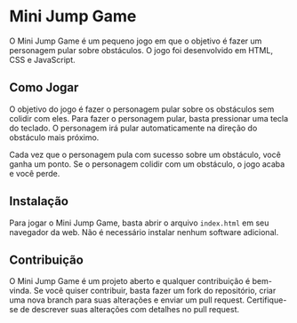 # Mini Jump Game

O Mini Jump Game é um pequeno jogo em que o objetivo é fazer um personagem pular sobre obstáculos. O jogo foi desenvolvido em HTML, CSS e JavaScript.

## Como Jogar

O objetivo do jogo é fazer o personagem pular sobre os obstáculos sem colidir com eles. Para fazer o personagem pular, basta pressionar uma tecla do teclado. O personagem irá pular automaticamente na direção do obstáculo mais próximo.

Cada vez que o personagem pula com sucesso sobre um obstáculo, você ganha um ponto. Se o personagem colidir com um obstáculo, o jogo acaba e você perde.

## Instalação

Para jogar o Mini Jump Game, basta abrir o arquivo `index.html` em seu navegador da web. Não é necessário instalar nenhum software adicional.

## Contribuição

O Mini Jump Game é um projeto aberto e qualquer contribuição é bem-vinda. Se você quiser contribuir, basta fazer um fork do repositório, criar uma nova branch para suas alterações e enviar um pull request. Certifique-se de descrever suas alterações com detalhes no pull request.
